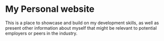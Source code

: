 # My Personal website
This is a place to showcase and build on my development skills, as well as present other information about myself that might be relevant to potential employers or peers in the industry.